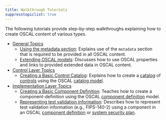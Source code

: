 ```yaml
---
title: Walkthrough Tutorials
suppresstopiclist: true
---
```


The following tutorials provide step-by-step walkthroughs explaining how to create OSCAL content of various types.

- [General Topics](general/)
  - [Using the metadata section](metadata/): Explains use of the `metadata` section that is required to be provided in all OSCAL content.
  - [Extending OSCAL models](extension/): Discusses how to use OSCAL properties and links to provided extended data in OSCAL content.
- [Control Layer Topics](control/)
  - [Creating a Basic Control Catalog](basic-catalog/): Explains how to create a [catalog](/concepts/terminology/#catalog) of [controls](/concepts/terminology/#control) using the OSCAL [catalog model](/concepts/layer/control/catalog/).
- [Implementation Layer Topics](implementation/)
  - [Creating a Basic Component Definition](basic-component-definition/): Teaches how to create a component-definition using the OSCAL [component definition](/concepts/layer/implementation/component-definition/) model.
  - [Representing test validation information](validation-modeling/): Describes how to represent test validation information (e.g., FIPS-140-2) using a component in an OSCAL [component definition](/concepts/layer/implementation/component-definition/) or [system security plan](/concepts/layer/implementation/ssp/). 
